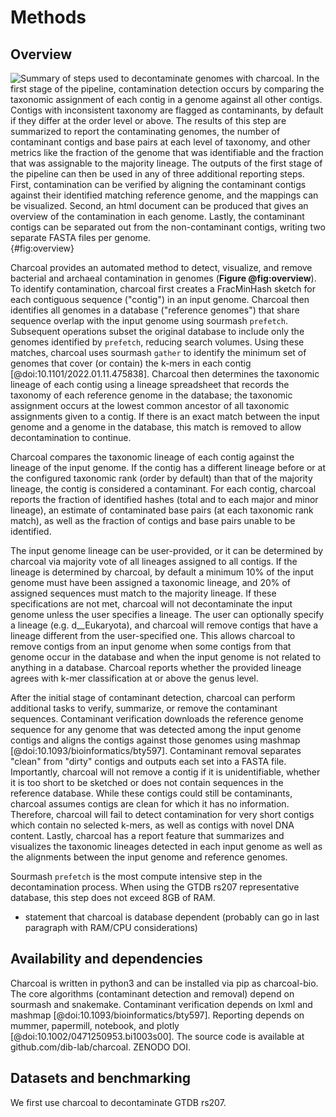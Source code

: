 # Methods

## Overview

![**Summary of steps used to decontaminate genomes with charcoal.**
In the first stage of the pipeline, contamination detection occurs by comparing the taxonomic assignment of each contig in a genome against all other contigs. 
Contigs with inconsistent taxonomy are flagged as contaminants, by default if they differ at the order level or above.
The results of this step are summarized to report the contaminating genomes, the number of contaminant contigs and base pairs at each level of taxonomy, and other metrics like the fraction of the genome that was identifiable and the fraction that was assignable to the majority lineage.
The outputs of the first stage of the pipeline can then be used in any of three additional reporting steps.
First, contamination can be verified by aligning the contaminant contigs against their identified matching reference genome, and the mappings can be visualized.
Second, an html document can be produced that gives an overview of the contamination in each genome.
Lastly, the contaminant contigs can be separated out from the non-contaminant contigs, writing two separate FASTA files per genome.
](images/charcoal_overview.png){#fig:overview}

Charcoal provides an automated method to detect, visualize, and remove bacterial and archaeal contamination in genomes (**Figure @fig:overview**).
To identify contamination, charcoal first creates a FracMinHash sketch for each contiguous sequence ("contig") in an input genome. 
Charcoal then identifies all genomes in a database ("reference genomes") that share sequence overlap with the input genome using sourmash `prefetch`.
Subsequent operations subset the original database to include only the genomes identified by `prefetch`, reducing search volumes. 
Using these matches, charcoal uses sourmash `gather` to identify the minimum set of genomes that cover (or contain) the k-mers in each contig [@doi:10.1101/2022.01.11.475838].
Charcoal then determines the taxonomic lineage of each contig using a lineage spreadsheet that records the taxonomy of each reference genome in the database; the taxonomic assignment occurs at the lowest common ancestor of all taxonomic assignments given to a contig.
If there is an exact match between the input genome and a genome in the database, this match is removed to allow decontamination to continue.

Charcoal compares the taxonomic lineage of each contig against the lineage of the input genome. 
If the contig has a different lineage before or at the configured taxonomic rank (order by default) than that of the majority lineage, the contig is considered a contaminant. 
For each contig, charcoal reports the fraction of identified hashes (total and to each major and minor lineage), an estimate of contaminated base pairs (at each taxonomic rank match), as well as the fraction of contigs and base pairs unable to be identified.

The input genome lineage can be user-provided, or it can be determined by charcoal via majority vote of all lineages assigned to all contigs. 
If the lineage is determined by charcoal, by default a minimum 10% of the input genome must have been assigned a taxonomic lineage, and 20% of assigned sequences must match to the majority lineage.
If these specifications are not met, charcoal will not decontaminate the input genome unless the user specifies a lineage. 
The user can optionally specify a lineage (e.g. d__Eukaryota), and charcoal will remove contigs that have a lineage different from the user-specified one. 
This allows charcoal to remove contigs from an input genome when some contigs from that genome occur in the database and when the input genome is not related to anything in a database. 
Charcoal reports whether the provided lineage agrees with k-mer classification at or above the genus level.

After the initial stage of contaminant detection, charcoal can perform additional tasks to verify, summarize, or remove the contaminant sequences. 
Contaminant verification downloads the reference genome sequence for any genome that was detected among the input genome contigs and aligns the contigs against those genomes using mashmap [@doi:10.1093/bioinformatics/bty597]. 
Contaminant removal separates "clean" from "dirty" contigs and outputs each set into a FASTA file. 
Importantly, charcoal will not remove a contig if it is unidentifiable, whether it is too short to be sketched or does not contain sequences in the reference database. 
While these contigs could still be contaminants, charcoal assumes contigs are clean for which it has no information. 
Therefore, charcoal will fail to detect contamination for very short contigs which contain no selected k-mers, as well as contigs with novel DNA content. 
Lastly, charcoal has a report feature that summarizes and visualizes the taxonomic lineages detected in each input genome as well as the alignments between the input genome and reference genomes.

Sourmash `prefetch` is the most compute intensive step in the decontamination process. 
When using the GTDB rs207 representative database, this step does not exceed 8GB of RAM.

+ statement that charcoal is database dependent (probably can go in last paragraph with RAM/CPU considerations)

## Availability and dependencies

Charcoal is written in python3 and can be installed via pip as charcoal-bio.
The core algorithms (contaminant detection and removal) depend on sourmash and snakemake. 
Contaminant verification depends on lxml and mashmap [@doi:10.1093/bioinformatics/bty597].
Reporting depends on mummer, papermill, notebook, and plotly [@doi:10.1002/0471250953.bi1003s00].
The source code is available at github.com/dib-lab/charcoal.
ZENODO DOI.

## Datasets and benchmarking

We first use charcoal to decontaminate GTDB rs207.